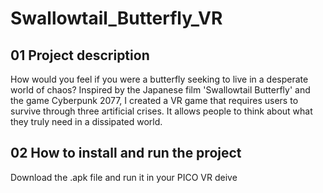 # Swallowtail_Butterfly_VR

<h2> 01 Project description </h2>
How would you feel if you were a butterfly seeking to live in a desperate world of chaos? Inspired by the Japanese film 'Swallowtail Butterfly' and the game Cyberpunk 2077, I created a VR game that requires users to survive through three artificial crises. It allows people to think about what they truly need in a dissipated world. 


<h2>02 How to install and run the project </h2>
Download the .apk file and run it in your PICO VR deive



